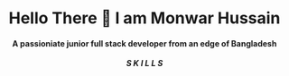 **<h1 align="center">Hello There 👋 I am Monwar Hussain</h1>**

#### <p align="center">A passioniate junior full stack developer from an edge of Bangladesh</p>

*****<p align="center" >S K I L L S</p>*****
